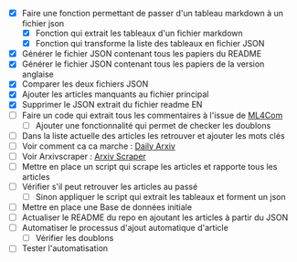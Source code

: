 - [x] Faire une fonction permettant de passer d'un tableau markdown à un fichier json
    - [x] Fonction qui extrait les tableaux d'un fichier markdown
    - [x] Fonction qui transforme la liste des tableaux en fichier JSON
- [x] Générer le fichier JSON contenant tous les papiers du README
- [x] Générer le fichier JSON contenant tous les papiers de la version anglaise
- [x] Comparer les deux fichiers JSON
- [x] Ajouter les articles manquants au fichier principal
- [x] Supprimer le JSON extrait du fichier readme EN
- [ ] Faire un code qui extrait tous les commentaires à l'issue de [ML4Com](https://github.com/ML4Comm-Netw/Paper-with-Code-of-Wireless-communication-Based-on-DL)
    - [ ] Ajouter une fonctionnalité qui permet de checker les doublons
- [ ] Dans la liste actuelle des articles les retrouver et ajouter les mots clés
- [ ] Voir comment ca ca marche : [Daily Arxiv](https://github.com/zhuwenxing/daily_arxiv/tree/main)
- [ ] Voir Arxivscraper : [Arxiv Scraper](https://github.com/Mahdisadjadi/arxivscraper)
- [ ] Mettre en place un script qui scrape les articles et rapporte tous les articles
- [ ] Vérifier s'il peut retrouver les articles au passé 
    - [ ] Sinon appliquer le script qui extrait les tableaux et forment un json
- [ ] Mettre en place une Base de données initiale
- [ ] Actualiser le README du repo en ajoutant les articles à partir du JSON
- [ ] Automatiser le processus d'ajout automatique d'article 
    - [ ] Vérifier les doublons
- [ ] Tester l'automatisation
